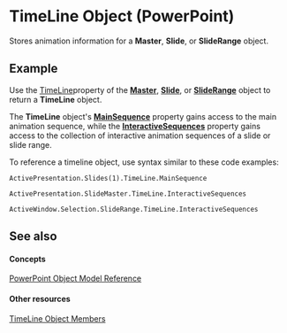 
# TimeLine Object (PowerPoint)

Stores animation information for a  **Master**, **Slide**, or **SlideRange** object.


## Example

Use the [TimeLine](f57756b5-9b13-336b-0d5c-00161590ba03.md)property of the  **[Master](22e8805e-6469-1a34-7f7b-f1ea5c6c49ff.md)**, **[Slide](afe42344-6898-00d2-ecc1-b0ed23a71fe8.md)**, or **[SlideRange](440ab59d-744a-209f-bf28-d0acd3a21e1a.md)** object to return a **TimeLine** object.

The  **TimeLine** object's **[MainSequence](b71f83ad-6d92-cc10-9692-a7567ca0a077.md)** property gains access to the main animation sequence, while the **[InteractiveSequences](6dbd6b26-6715-e66c-747f-12f1a16416c8.md)** property gains access to the collection of interactive animation sequences of a slide or slide range.

To reference a timeline object, use syntax similar to these code examples:




```
ActivePresentation.Slides(1).TimeLine.MainSequence

ActivePresentation.SlideMaster.TimeLine.InteractiveSequences

ActiveWindow.Selection.SlideRange.TimeLine.InteractiveSequences
```


## See also


#### Concepts


[PowerPoint Object Model Reference](00acd64a-5896-0459-39af-98df2849849e.md)
#### Other resources


[TimeLine Object Members](0fb33e2d-f09d-7fbe-1a90-6bad935d31f5.md)
